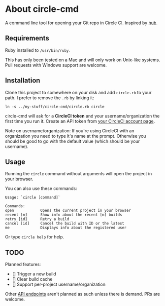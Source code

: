 # About circle-cmd

A command line tool for opening your Git repo in Circle CI.
Inspired by [hub](https://github.com/github/hub).

## Requirements

Ruby installed to `/usr/bin/ruby`.

This has only been tested on a Mac and will only work on Unix-like systems.
Pull requests with Windows support are welcome.

## Installation

Clone this project to somewhere on your disk and add `circle.rb` to your path.
I prefer to remove the `.rb` by linking it:

```
ln -s ../my-stuff/circle-cmd/circle.rb circle
```

circle-cmd will ask for a **CircleCI token** and your username/organization
the first time you run it.
Create an API token from [your CircleCI account page](https://circleci.com/account/api).

Note on username/organization: If you're using CircleCI with an organization
you need to type it's name at the prompt. Otherwise you should be good to go
with the default value (which should be your username).


## Usage

Running the `circle` command without arguments will open the project in your browser.

You can also use these commands:

```
Usage: `circle [command]`

Commands:
open            Opens the current project in your browser
recent [n]      Show info about the recent [n] builds
retry [id]      Retry a build
cancel [id]     Cancel the build with ID or the latest
me              Displays info about the registered user
```

Or type `circle help` for help.

## TODO

Planned features:

- [] Trigger a new build
- [] Clear build cache
- [] Support per-project username/organization

Other [API endpoints](https://circleci.com/docs/api/) aren't planned as such unless there is demand.
PRs are welcome.
